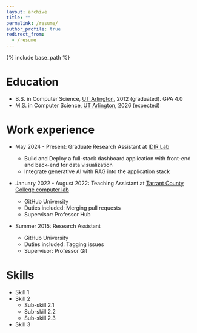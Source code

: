 ```yaml
---
layout: archive
title: ""
permalink: /resume/
author_profile: true
redirect_from:
  - /resume
---
```


{% include base_path %}

Education
======
* B.S. in Computer Science, [UT Arlington](https://www.uta.edu/academics/schools-colleges/engineering/academics/departments/cse), 2012 (graduated). GPA 4.0
* M.S. in Computer Science, [UT Arlington](https://www.uta.edu/academics/schools-colleges/engineering/academics/departments/cse), 2026 (expected)

Work experience
======
* May 2024 - Present: Graduate Research Assistant at [IDIR Lab](https://idir.uta.edu/home/)
  * Build and Deploy a full-stack dashboard application with front-end and back-end for data visualization
  * Integrate generative AI with RAG into the application stack

* January 2022 - August 2022: Teaching Assistant at [Tarrant County College computer lab](https://canvas.tccd.edu/courses/35270/pages/computer-learning-center-southeast)
  * GitHub University
  * Duties included: Merging pull requests
  * Supervisor: Professor Hub

* Summer 2015: Research Assistant
  * GitHub University
  * Duties included: Tagging issues
  * Supervisor: Professor Git
  
Skills
======
* Skill 1
* Skill 2
  * Sub-skill 2.1
  * Sub-skill 2.2
  * Sub-skill 2.3
* Skill 3
